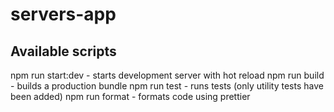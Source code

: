 # servers-app

## Available scripts

npm run start:dev - starts development server with hot reload
npm run build - builds a production bundle
npm run test - runs tests (only utility tests have been added)
npm run format - formats code using prettier
